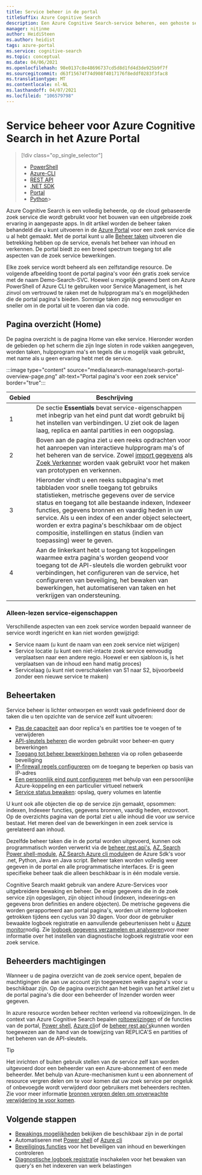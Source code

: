 ```yaml
---
title: Service beheer in de portal
titleSuffix: Azure Cognitive Search
description: Een Azure Cognitive Search-service beheren, een gehoste service voor zoeken in de Cloud op Microsoft Azure met behulp van de Azure Portal.
manager: nitinme
author: HeidiSteen
ms.author: heidist
tags: azure-portal
ms.service: cognitive-search
ms.topic: conceptual
ms.date: 04/06/2021
ms.openlocfilehash: 98e0137c8e48696737cd5d8d1fd4d3de925b9f7f
ms.sourcegitcommit: d63f15674f74d908f4017176f8eddf0283f3fac8
ms.translationtype: MT
ms.contentlocale: nl-NL
ms.lasthandoff: 04/07/2021
ms.locfileid: "106579798"
---
```

# <a name="service-administration-for-azure-cognitive-search-in-the-azure-portal"></a>Service beheer voor Azure Cognitive Search in het Azure Portal

> [!div class="op_single_selector"]
>
> * [PowerShell](search-manage-powershell.md)
> * [Azure-CLI](search-manage-azure-cli.md)
> * [REST API](/rest/api/searchmanagement/)
> * [.NET SDK](/dotnet/api/microsoft.azure.management.search)
> * [Portal](search-manage.md)
> * [Python](https://pypi.python.org/pypi/azure-mgmt-search/0.1.0)> 

Azure Cognitive Search is een volledig beheerde, op de cloud gebaseerde zoek service die wordt gebruikt voor het bouwen van een uitgebreide zoek ervaring in aangepaste apps. In dit artikel worden de beheer taken behandeld die u kunt uitvoeren in de [Azure Portal](https://portal.azure.com) voor een zoek service die u al hebt gemaakt. Met de portal kunt u alle [Beheer taken](#management-tasks) uitvoeren die betrekking hebben op de service, evenals het beheer van inhoud en verkennen. De portal biedt zo een breed spectrum toegang tot alle aspecten van de zoek service bewerkingen.

Elke zoek service wordt beheerd als een zelfstandige resource. De volgende afbeelding toont de portal pagina's voor één gratis zoek service met de naam Demo-Search-SVC. Hoewel u mogelijk gewend bent om Azure PowerShell of Azure CLI te gebruiken voor Service Management, is het zinvol om vertrouwd te raken met de hulpprogram ma's en mogelijkheden die de portal pagina's bieden. Sommige taken zijn nog eenvoudiger en sneller om in de portal uit te voeren dan via code. 

## <a name="overview-home-page"></a>Pagina overzicht (Home)

De pagina overzicht is de pagina Home van elke service. Hieronder worden de gebieden op het scherm die zijn Inge sloten in rode vakken aangegeven, worden taken, hulpprogram ma's en tegels die u mogelijk vaak gebruikt, met name als u geen ervaring hebt met de service.

:::image type="content" source="media/search-manage/search-portal-overview-page.png" alt-text="Portal pagina's voor een zoek service" border="true":::

| Gebied | Beschrijving |
|------|-------------|
| 1  | De sectie **Essentials** bevat service-eigenschappen met inbegrip van het eind punt dat wordt gebruikt bij het instellen van verbindingen. U ziet ook de lagen laag, replica en aantal partities in een oogopslag. |
| 2 | Boven aan de pagina ziet u een reeks opdrachten voor het aanroepen van interactieve hulpprogram ma's of het beheren van de service. Zowel [import gegevens](search-get-started-portal.md) als [Zoek Verkenner](search-explorer.md) worden vaak gebruikt voor het maken van prototypen en verkennen. |
| 3 | Hieronder vindt  u een reeks subpagina's met tabbladen voor snelle toegang tot gebruiks statistieken, metrische gegevens over de service status en toegang tot alle bestaande indexen, Indexeer functies, gegevens bronnen en vaardig heden in uw service. Als u een index of een ander object selecteert, worden er extra pagina's beschikbaar om de object compositie, instellingen en status (indien van toepassing) weer te geven. |
| 4 | Aan de linkerkant hebt u toegang tot koppelingen waarmee extra pagina's worden geopend voor toegang tot de API-sleutels die worden gebruikt voor verbindingen, het configureren van de service, het configureren van beveiliging, het bewaken van bewerkingen, het automatiseren van taken en het verkrijgen van ondersteuning. |

### <a name="read-only-service-properties"></a>Alleen-lezen service-eigenschappen

Verschillende aspecten van een zoek service worden bepaald wanneer de service wordt ingericht en kan niet worden gewijzigd:

* Service naam (u kunt de naam van een zoek service niet wijzigen)
* Service locatie (u kunt een niet-intacte zoek service eenvoudig verplaatsen naar een andere regio. Hoewel er een sjabloon is, is het verplaatsen van de inhoud een hand matig proces)
* Servicelaag (u kunt niet overschakelen van S1 naar S2, bijvoorbeeld zonder een nieuwe service te maken)

## <a name="management-tasks"></a>Beheertaken

Service beheer is lichter ontworpen en wordt vaak gedefinieerd door de taken die u ten opzichte van de service zelf kunt uitvoeren:

* [Pas de capaciteit](search-capacity-planning.md) aan door replica's en partities toe te voegen of te verwijderen
* [API-sleutels beheren](search-security-api-keys.md) die worden gebruikt voor beheer-en query bewerkingen
* [Toegang tot beheer bewerkingen beheren](search-security-rbac.md) via op rollen gebaseerde beveiliging
* [IP-firewall regels configureren](service-configure-firewall.md) om de toegang te beperken op basis van IP-adres
* [Een persoonlijk eind punt configureren](service-create-private-endpoint.md) met behulp van een persoonlijke Azure-koppeling en een particulier virtueel netwerk
* [Service status bewaken](search-monitor-usage.md): opslag, query volumes en latentie

U kunt ook alle objecten die op de service zijn gemaakt, opsommen: indexen, Indexeer functies, gegevens bronnen, vaardig heden, enzovoort. Op de overzichts pagina van de portal ziet u alle inhoud die voor uw service bestaat. Het meren deel van de bewerkingen in een zoek service is gerelateerd aan inhoud.

Dezelfde beheer taken die in de portal worden uitgevoerd, kunnen ook programmatisch worden verwerkt via de [beheer rest api's](/rest/api/searchmanagement/), [AZ. Search Power shell-module](search-manage-powershell.md), [AZ Search Azure cli module](search-manage-azure-cli.md)en de Azure Sdk's voor .net, Python, Java en Java script. Beheer taken worden volledig weer gegeven in de portal en alle programmatische interfaces. Er is geen specifieke beheer taak die alleen beschikbaar is in één modale versie.

Cognitive Search maakt gebruik van andere Azure-Services voor uitgebreidere bewaking en beheer. De enige gegevens die in de zoek service zijn opgeslagen, zijn object inhoud (indexen, indexerings-en gegevens bron definities en andere objecten). De metrische gegevens die worden gerapporteerd aan portal pagina's, worden uit interne logboeken getrokken tijdens een cyclus van 30 dagen. Voor door de gebruiker bewaakte logboek registratie en aanvullende gebeurtenissen hebt u [Azure monitor](../azure-monitor/index.yml)nodig. Zie [logboek gegevens verzamelen en analyseren](search-monitor-logs.md)voor meer informatie over het instellen van diagnostische logboek registratie voor een zoek service.

## <a name="administrator-permissions"></a>Beheerders machtigingen

Wanneer u de pagina overzicht van de zoek service opent, bepalen de machtigingen die aan uw account zijn toegewezen welke pagina's voor u beschikbaar zijn. Op de pagina overzicht aan het begin van het artikel ziet u de portal pagina's die door een beheerder of Inzender worden weer gegeven.

In azure resource worden beheer rechten verleend via roltoewijzingen. In de context van Azure Cognitive Search bepalen [roltoewijzingen](search-security-rbac.md) of de functies van de portal, [Power shell](search-manage-powershell.md), [Azure cli](search-manage-azure-cli.md)of de [beheer rest api's](/rest/api/searchmanagement/search-howto-management-rest-api)kunnen worden toegewezen aan de hand van de toewijzing van REPLICA'S en partities of het beheren van de API-sleutels.

> [!TIP]
> Het inrichten of buiten gebruik stellen van de service zelf kan worden uitgevoerd door een beheerder van een Azure-abonnement of een mede beheerder. Met behulp van Azure-mechanismen kunt u een abonnement of resource vergren delen om te voor komen dat uw zoek service per ongeluk of onbevoegde wordt verwijderd door gebruikers met beheerders rechten. Zie voor meer informatie [bronnen vergren delen om onverwachte verwijdering te voor komen](../azure-resource-manager/management/lock-resources.md).

## <a name="next-steps"></a>Volgende stappen

* [Bewakings mogelijkheden](search-monitor-usage.md) bekijken die beschikbaar zijn in de portal
* Automatiseren met [Power shell](search-manage-powershell.md) of [Azure cli](search-manage-azure-cli.md)
* [Beveiligings functies](search-security-overview.md) voor het beveiligen van inhoud en bewerkingen controleren
* [Diagnostische logboek registratie](search-monitor-logs.md) inschakelen voor het bewaken van query's en het indexeren van werk belastingen